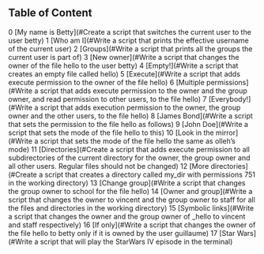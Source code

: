 ## Table of Content

0 [My name is Betty](#Create a script that switches the current user to the user betty)
1 [Who am I](#Write a script that prints the effective username of the current user)
2 [Groups](#Write a script that prints all the groups the current user is part of)
3 [New owner](#Write a script that changes the owner of the file hello to the user betty)
4 [Empty!](#Write a script that creates an empty file called hello)
5 [Execute](#Write a script that adds execute permission to the owner of the file hello)
6 [Multiple permissions](#Write a script that adds execute permission to the owner and the group owner, and read permission to other users, to the file hello)
7 [Everybody!](#Write a script that adds execution permission to the owner, the group owner and the other users, to the file hello)
8 [James Bond](#Write a script that sets the permission to the file hello as follows)
9 [John Doe](#Write a script that sets the mode of the file hello to this)
10 [Look in the mirror](#Write a script that sets the mode of the file hello the same as olleh’s mode)
11 [Directories](#Create a script that adds execute permission to all subdirectories of the current directory for the owner, the group owner and all other users. Regular files should not be changed)
12 [More directories](#Create a script that creates a directory called my_dir with permissions 751 in the working directory)
13 [Change group](#Write a script that changes the group owner to school for the file hello)
14 [Owner and group](#Write a script that changes the owner to vincent and the group owner to staff for all the files and directories in the working directory)
15 [Symbolic links](#Write a script that changes the owner and the group owner of _hello to vincent and staff respectively)
16 [If only](#Write a script that changes the owner of the file hello to betty only if it is owned by the user guillaume)
17 [Star Wars](#Write a script that will play the StarWars IV episode in the terminal)
